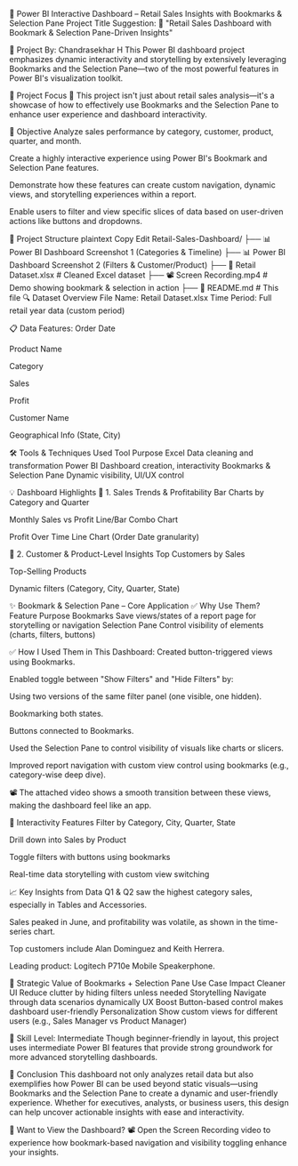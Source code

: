 📌 Power BI Interactive Dashboard – Retail Sales Insights with Bookmarks & Selection Pane
Project Title Suggestion:
🎯 "Retail Sales Dashboard with Bookmark & Selection Pane-Driven Insights"

📁 Project By: Chandrasekhar H
This Power BI dashboard project emphasizes dynamic interactivity and storytelling by extensively leveraging Bookmarks and the Selection Pane—two of the most powerful features in Power BI's visualization toolkit.

🧠 Project Focus
📍 This project isn't just about retail sales analysis—it's a showcase of how to effectively use Bookmarks and the Selection Pane to enhance user experience and dashboard interactivity.

🎯 Objective
Analyze sales performance by category, customer, product, quarter, and month.

Create a highly interactive experience using Power BI's Bookmark and Selection Pane features.

Demonstrate how these features can create custom navigation, dynamic views, and storytelling experiences within a report.

Enable users to filter and view specific slices of data based on user-driven actions like buttons and dropdowns.

📂 Project Structure
plaintext
Copy
Edit
Retail-Sales-Dashboard/
├── 📊 Power BI Dashboard Screenshot 1 (Categories & Timeline)
├── 📊 Power BI Dashboard Screenshot 2 (Filters & Customer/Product)
├── 📄 Retail Dataset.xlsx              # Cleaned Excel dataset
├── 📽️ Screen Recording.mp4            # Demo showing bookmark & selection in action
├── 📄 README.md                        # This file
🔍 Dataset Overview
File Name: Retail Dataset.xlsx
Time Period: Full retail year data (custom period)

📋 Data Features:
Order Date

Product Name

Category

Sales

Profit

Customer Name

Geographical Info (State, City)

🛠️ Tools & Techniques Used
Tool	Purpose
Excel	Data cleaning and transformation
Power BI	Dashboard creation, interactivity
Bookmarks & Selection Pane	Dynamic visibility, UI/UX control

💡 Dashboard Highlights
📌 1. Sales Trends & Profitability
Bar Charts by Category and Quarter

Monthly Sales vs Profit Line/Bar Combo Chart

Profit Over Time Line Chart (Order Date granularity)

📌 2. Customer & Product-Level Insights
Top Customers by Sales

Top-Selling Products

Dynamic filters (Category, City, Quarter, State)

✨ Bookmark & Selection Pane – Core Application
✅ Why Use Them?
Feature	Purpose
Bookmarks	Save views/states of a report page for storytelling or navigation
Selection Pane	Control visibility of elements (charts, filters, buttons)

✅ How I Used Them in This Dashboard:
Created button-triggered views using Bookmarks.

Enabled toggle between "Show Filters" and "Hide Filters" by:

Using two versions of the same filter panel (one visible, one hidden).

Bookmarking both states.

Buttons connected to Bookmarks.

Used the Selection Pane to control visibility of visuals like charts or slicers.

Improved report navigation with custom view control using bookmarks (e.g., category-wise deep dive).

📽️ The attached video shows a smooth transition between these views, making the dashboard feel like an app.

🔎 Interactivity Features
Filter by Category, City, Quarter, State

Drill down into Sales by Product

Toggle filters with buttons using bookmarks

Real-time data storytelling with custom view switching

📈 Key Insights from Data
Q1 & Q2 saw the highest category sales, especially in Tables and Accessories.

Sales peaked in June, and profitability was volatile, as shown in the time-series chart.

Top customers include Alan Dominguez and Keith Herrera.

Leading product: Logitech P710e Mobile Speakerphone.

🧠 Strategic Value of Bookmarks + Selection Pane
Use Case	Impact
Cleaner UI	Reduce clutter by hiding filters unless needed
Storytelling	Navigate through data scenarios dynamically
UX Boost	Button-based control makes dashboard user-friendly
Personalization	Show custom views for different users (e.g., Sales Manager vs Product Manager)

🔰 Skill Level: Intermediate
Though beginner-friendly in layout, this project uses intermediate Power BI features that provide strong groundwork for more advanced storytelling dashboards.

📌 Conclusion
This dashboard not only analyzes retail data but also exemplifies how Power BI can be used beyond static visuals—using Bookmarks and the Selection Pane to create a dynamic and user-friendly experience. Whether for executives, analysts, or business users, this design can help uncover actionable insights with ease and interactivity.

🔗 Want to View the Dashboard?
📽️ Open the Screen Recording video to experience how bookmark-based navigation and visibility toggling enhance your insights.
